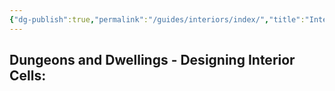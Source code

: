 ```yaml
---
{"dg-publish":true,"permalink":"/guides/interiors/index/","title":"Interiors","tags":["Interiors","Construction-Set"]}
---
```


## Dungeons and Dwellings - Designing Interior Cells: